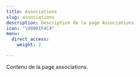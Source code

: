 ```yaml
---
title: Associations
slug: associations
description: Description de la page Associations
icon: "\U0001F4C4"
menu:
  direct_access:
    weight: 2

---
```

Contenu de la page associations.